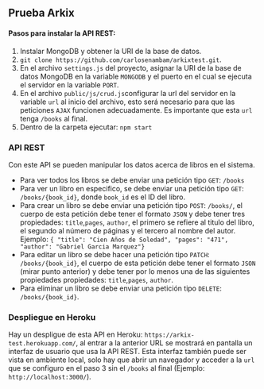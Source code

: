 ## Prueba Arkix

#### Pasos para instalar la API REST:
1. Instalar MongoDB y obtener la URI de la base de datos.
2. ``git clone https://github.com/carlosenambam/arkixtest.git``.
3. En el archivo ``settings.js`` del proyecto, asignar la URI de la base de datos MongoDB en la variable ``MONGODB`` y el puerto en el cual se ejecuta el servidor en la variable ``PORT``.
4. En el archivo ``public/js/crud.js``configurar la url del servidor en la variable ``url`` al inicio del archivo, esto será necesario para que las peticiones ``AJAX`` funcionen adecuadamente. Es importante que esta ``url`` tenga ``/books`` al final.
5. Dentro de la carpeta ejecutar: ``npm start``


### API REST
Con este API se pueden manipular los datos acerca de libros en el sistema.

- Para ver todos los libros se debe enviar una petición tipo ``GET``: ``/books``
- Para ver un libro en especifico, se debe enviar una petición tipo ``GET``: ``/books/{book_id}``, donde ``book_id`` es el ID del libro.
- Para crear un libro se debe enviar una petición tipo ``POST``: ``/books/``, el cuerpo de esta petición debe tener el formato ``JSON`` y debe tener tres propiedades: ``title``,``pages``, ``author``, el primero se refiere al titulo del libro, el segundo al número de páginas y el tercero al nombre del autor. Ejemplo: ``{ "title": "Cien Años de Soledad", "pages": "471", "author": "Gabriel Garcia Marquez"}``
- Para editar un libro se debe hacer una petición tipo ``PATCH``: ``/books/{book_id}``, el cuerpo de esta petición debe tener el formato ``JSON`` (mirar punto anterior) y debe tener por lo menos una de las siguientes propiedades propiedades: ``title``,``pages``, ``author``.
- Para eliminar un libro se debe enviar una petición tipo ``DELETE``: ``/books/{book_id}``.

### Despliegue en Heroku
Hay un despligue de esta API en Heroku: ``https://arkix-test.herokuapp.com/``, al entrar a la anterior URL se mostrará en pantalla un interfaz de usuario que usa la API REST. Esta interfaz también puede ser vista en ambiente local, solo hay que abrir un navegador y acceder a la ``url`` que se configuro en el paso 3 sin el ``/books`` al final (Ejemplo: ``http://localhost:3000/``).